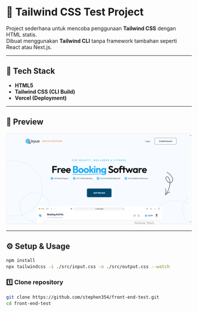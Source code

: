 # 🎨 Tailwind CSS Test Project

Project sederhana untuk mencoba penggunaan **Tailwind CSS** dengan HTML statis.  
Dibuat menggunakan **Tailwind CLI** tanpa framework tambahan seperti React atau Next.js.

---

## 🧩 Tech Stack
- **HTML5**
- **Tailwind CSS (CLI Build)**
- **Vercel (Deployment)**

---

## 🚀 Preview
![Preview Screenshot](https://github.com/stephen354/front-end-test/blob/main/img/preview.PNG)

---

## ⚙️ Setup & Usage
```bash
npm install
npx tailwindcss -i ./src/input.css -o ./src/output.css --watch

```
### 1️⃣ Clone repository
```bash
git clone https://github.com/stephen354/front-end-test.git
cd front-end-test
